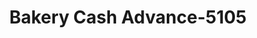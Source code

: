 ---
f_zip-code: 97814
f_state-code: OR
title: Bakery Cash Advance-5105
f_phone: 541-523-2266
f_city-only: Baker City
f_address: 1904 Resort Street Baker City
f_location-unique-id: '5105'
slug: bakery-cash-advance-5105
updated-on: '2024-05-30T13:46:58.046Z'
created-on: '2024-05-30T13:36:59.803Z'
published-on: '2024-05-30T13:54:32.469Z'
f_city-state: cms/city/baker-city-or.md
f_company: cms/company/bakery-cash-advance.md
f_state: cms/state/oregon.md
layout: '[payday-loan].html'
tags: payday-loan
---